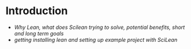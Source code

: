 # Introduction

- *Why Lean, what does Scilean trying to solve, potential benefits, short and long term goals*
- *getting installing lean and setting up example project with SciLean*
